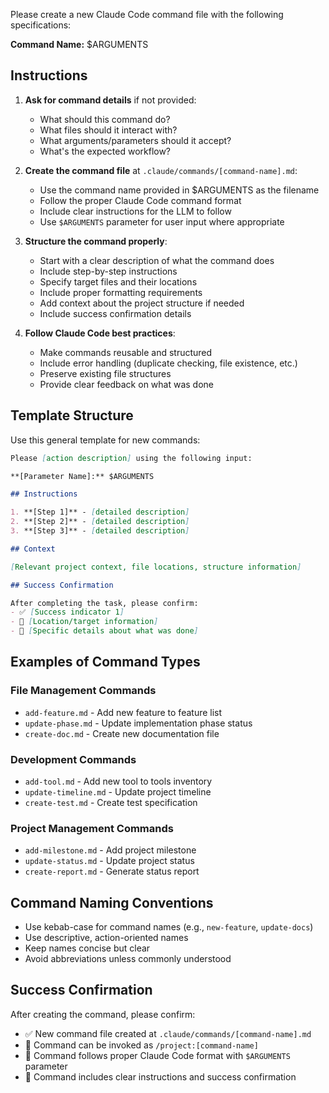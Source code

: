 Please create a new Claude Code command file with the following specifications:

**Command Name:** $ARGUMENTS

## Instructions

1. **Ask for command details** if not provided:
   - What should this command do?
   - What files should it interact with?
   - What arguments/parameters should it accept?
   - What's the expected workflow?

2. **Create the command file** at `.claude/commands/[command-name].md`:
   - Use the command name provided in $ARGUMENTS as the filename
   - Follow the proper Claude Code command format
   - Include clear instructions for the LLM to follow
   - Use `$ARGUMENTS` parameter for user input where appropriate

3. **Structure the command properly**:
   - Start with a clear description of what the command does
   - Include step-by-step instructions
   - Specify target files and their locations
   - Include proper formatting requirements
   - Add context about the project structure if needed
   - Include success confirmation details

4. **Follow Claude Code best practices**:
   - Make commands reusable and structured
   - Include error handling (duplicate checking, file existence, etc.)
   - Preserve existing file structures
   - Provide clear feedback on what was done

## Template Structure

Use this general template for new commands:

```markdown
Please [action description] using the following input:

**[Parameter Name]:** $ARGUMENTS

## Instructions

1. **[Step 1]** - [detailed description]
2. **[Step 2]** - [detailed description]
3. **[Step 3]** - [detailed description]

## Context

[Relevant project context, file locations, structure information]

## Success Confirmation

After completing the task, please confirm:
- ✅ [Success indicator 1]
- 📍 [Location/target information]
- 📝 [Specific details about what was done]
```

## Examples of Command Types

### File Management Commands
- `add-feature.md` - Add new feature to feature list
- `update-phase.md` - Update implementation phase status
- `create-doc.md` - Create new documentation file

### Development Commands
- `add-tool.md` - Add new tool to tools inventory
- `update-timeline.md` - Update project timeline
- `create-test.md` - Create test specification

### Project Management Commands
- `add-milestone.md` - Add project milestone
- `update-status.md` - Update project status
- `create-report.md` - Generate status report

## Command Naming Conventions

- Use kebab-case for command names (e.g., `new-feature`, `update-docs`)
- Use descriptive, action-oriented names
- Keep names concise but clear
- Avoid abbreviations unless commonly understood

## Success Confirmation

After creating the command, please confirm:
- ✅ New command file created at `.claude/commands/[command-name].md`
- 📍 Command can be invoked as `/project:[command-name]`
- 📝 Command follows proper Claude Code format with `$ARGUMENTS` parameter
- 🔧 Command includes clear instructions and success confirmation